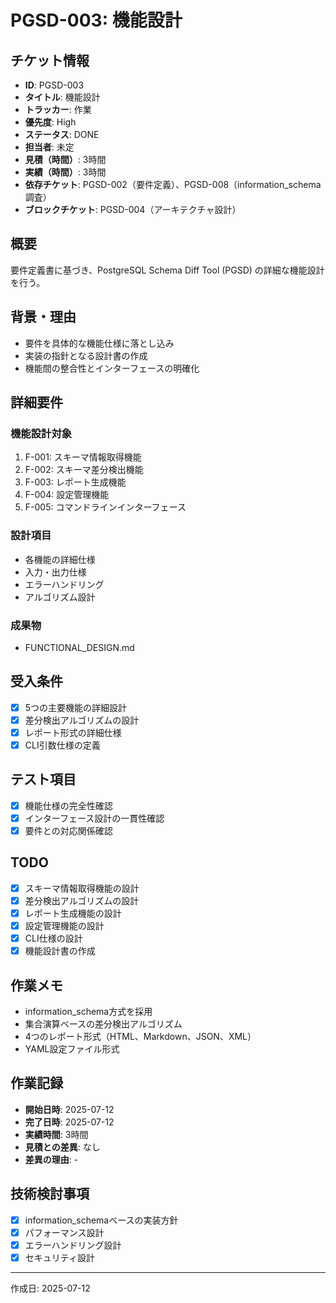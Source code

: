 # PGSD-003: 機能設計

## チケット情報
- **ID**: PGSD-003
- **タイトル**: 機能設計
- **トラッカー**: 作業
- **優先度**: High
- **ステータス**: DONE
- **担当者**: 未定
- **見積（時間）**: 3時間
- **実績（時間）**: 3時間
- **依存チケット**: PGSD-002（要件定義）、PGSD-008（information_schema調査）
- **ブロックチケット**: PGSD-004（アーキテクチャ設計）

## 概要
要件定義書に基づき、PostgreSQL Schema Diff Tool (PGSD) の詳細な機能設計を行う。

## 背景・理由
- 要件を具体的な機能仕様に落とし込み
- 実装の指針となる設計書の作成
- 機能間の整合性とインターフェースの明確化

## 詳細要件
### 機能設計対象
1. F-001: スキーマ情報取得機能
2. F-002: スキーマ差分検出機能
3. F-003: レポート生成機能
4. F-004: 設定管理機能
5. F-005: コマンドラインインターフェース

### 設計項目
- 各機能の詳細仕様
- 入力・出力仕様
- エラーハンドリング
- アルゴリズム設計

### 成果物
- FUNCTIONAL_DESIGN.md

## 受入条件
- [x] 5つの主要機能の詳細設計
- [x] 差分検出アルゴリズムの設計
- [x] レポート形式の詳細仕様
- [x] CLI引数仕様の定義

## テスト項目
- [x] 機能仕様の完全性確認
- [x] インターフェース設計の一貫性確認
- [x] 要件との対応関係確認

## TODO
- [x] スキーマ情報取得機能の設計
- [x] 差分検出アルゴリズムの設計
- [x] レポート生成機能の設計
- [x] 設定管理機能の設計
- [x] CLI仕様の設計
- [x] 機能設計書の作成

## 作業メモ
- information_schema方式を採用
- 集合演算ベースの差分検出アルゴリズム
- 4つのレポート形式（HTML、Markdown、JSON、XML）
- YAML設定ファイル形式

## 作業記録
- **開始日時**: 2025-07-12
- **完了日時**: 2025-07-12
- **実績時間**: 3時間
- **見積との差異**: なし
- **差異の理由**: -

## 技術検討事項
- [x] information_schemaベースの実装方針
- [x] パフォーマンス設計
- [x] エラーハンドリング設計
- [x] セキュリティ設計

---

作成日: 2025-07-12